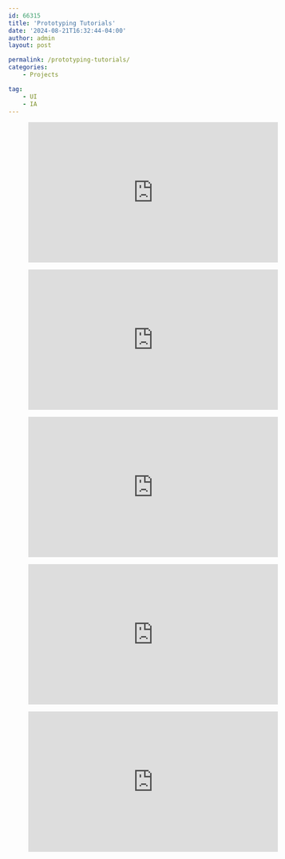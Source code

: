 ```yaml
---
id: 66315
title: 'Prototyping Tutorials'
date: '2024-08-21T16:32:44-04:00'
author: admin
layout: post

permalink: /prototyping-tutorials/
categories:
    - Projects

tag:
    - UI
    - IA
---
```


<figure class="wp-block-embed is-type-video is-provider-youtube wp-block-embed-youtube wp-embed-aspect-16-9 wp-has-aspect-ratio"><div class="wp-block-embed__wrapper"><iframe allow="accelerometer; autoplay; clipboard-write; encrypted-media; gyroscope; picture-in-picture; web-share" allowfullscreen="" frameborder="0" height="281" loading="lazy" referrerpolicy="strict-origin-when-cross-origin" src="https://www.youtube.com/embed/-sAAa-CCOcg?start=211&feature=oembed" title="Figma Tutorial: Prototyping" width="500"></iframe></div></figure><figure class="wp-block-embed is-type-video is-provider-youtube wp-block-embed-youtube wp-embed-aspect-16-9 wp-has-aspect-ratio"><div class="wp-block-embed__wrapper"><iframe allow="accelerometer; autoplay; clipboard-write; encrypted-media; gyroscope; picture-in-picture; web-share" allowfullscreen="" frameborder="0" height="281" loading="lazy" referrerpolicy="strict-origin-when-cross-origin" src="https://www.youtube.com/embed/-d6zNGeF59M?feature=oembed" title="Figma Tutorial: Prototyping & Transitions" width="500"></iframe></div></figure><figure class="wp-block-embed is-type-video is-provider-youtube wp-block-embed-youtube wp-embed-aspect-16-9 wp-has-aspect-ratio"><div class="wp-block-embed__wrapper"><iframe allow="accelerometer; autoplay; clipboard-write; encrypted-media; gyroscope; picture-in-picture; web-share" allowfullscreen="" frameborder="0" height="281" loading="lazy" referrerpolicy="strict-origin-when-cross-origin" src="https://www.youtube.com/embed/ST6DOO11zuA?feature=oembed" title="Figma Tutorial: Device Frames and Scrolling" width="500"></iframe></div></figure><figure class="wp-block-embed is-type-video is-provider-youtube wp-block-embed-youtube wp-embed-aspect-16-9 wp-has-aspect-ratio"><div class="wp-block-embed__wrapper"><iframe allow="accelerometer; autoplay; clipboard-write; encrypted-media; gyroscope; picture-in-picture; web-share" allowfullscreen="" frameborder="0" height="281" loading="lazy" referrerpolicy="strict-origin-when-cross-origin" src="https://www.youtube.com/embed/t82XRda5DnY?feature=oembed" title="Figma Tutorial: Overlays" width="500"></iframe></div></figure><figure class="wp-block-embed is-type-video is-provider-youtube wp-block-embed-youtube wp-embed-aspect-16-9 wp-has-aspect-ratio"><div class="wp-block-embed__wrapper"><iframe allow="accelerometer; autoplay; clipboard-write; encrypted-media; gyroscope; picture-in-picture; web-share" allowfullscreen="" frameborder="0" height="281" loading="lazy" referrerpolicy="strict-origin-when-cross-origin" src="https://www.youtube.com/embed/3afL2O3hvhc?feature=oembed" title="Figma Tutorial: Embeds" width="500"></iframe></div></figure>